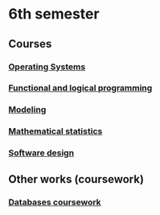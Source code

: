 # 6th semester

## Courses

### [Operating Systems](https://github.com/alena-zayts/BMSTU_6sem_operating_systems)

### [Functional and logical programming](https://github.com/alena-zayts/BMSTU_6sem_FaLP)

### [Modeling](https://github.com/alena-zayts/BMSTU_6sem_modeling)

### [Mathematical statistics](https://github.com/alena-zayts/BMSTU_6sem_mathematical_statistics)

### [Software design](https://github.com/alena-zayts/BMSTU_6sem_software_design)

## Other works (coursework)

### [Databases coursework](https://github.com/alena-zayts/BMSTU_6sem_software_design)

